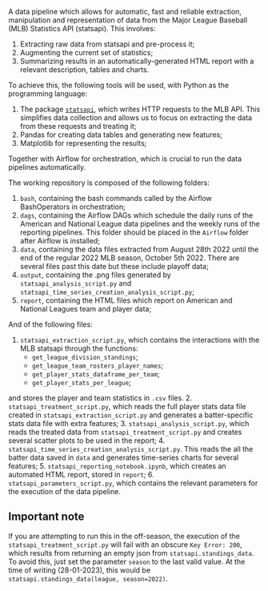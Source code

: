 A data pipeline which allows for automatic, fast and reliable extraction, manipulation and representation of data from the Major League Baseball (MLB) Statistics API (statsapi). This involves:

1. Extracting raw data from statsapi and pre-process it;
2. Augmenting the current set of statistics;
3. Summarizing results in an automatically-generated HTML report with a relevant description, tables and charts.

To achieve this, the following tools will be used, with Python as the programming language:
    
1. The package [`statsapi`](https://github.com/toddrob99/MLB-StatsAPI), which writes HTTP requests to the MLB API. This simplifies data collection and allows us to focus on extracting the data from these requests and treating it;
2. Pandas for creating data tables and generating new features;
3. Matplotlib for representing the results;

Together with Airflow for orchestration, which is crucial to run the data pipelines automatically.

The working repository is composed of the following folders:

1. `bash`, containing the bash commands called by the Airflow BashOperators in orchestration;
2. `dags`, containing the Airflow DAGs which schedule the daily runs of the American and National League data pipelines and the weekly runs of the reporting pipelines. This folder should be placed in the `Airflow` folder after Airflow is installed;
3. `data`, containing the data files extracted from August 28th 2022 until the end of the regular 2022 MLB season, October 5th 2022. There are several files past this date but these include playoff data;
4. `output`, containing the .png files generated by `statsapi_analysis_script.py` and `statsapi_time_series_creation_analysis_script.py`;
5. `report`, containing the HTML files which report on American and National Leagues team and player data;

And of the following files:

1. `statsapi_extraction_script.py`, which contains the interactions with the MLB statsapi through the functions:
    * `get_league_division_standings`;
    * `get_league_team_rosters_player_names`;
    * `get_player_stats_dataframe_per_team`;
    * `get_player_stats_per_league`;

and stores the player and team statistics in `.csv` files.
2. `statsapi_treatment_script.py`, which reads the full player stats data file created in `statsapi_extraction_script.py` and generates a batter-specific stats data file with extra features;
3. `statsapi_analysis_script.py`, which reads the treated data from `statsapi_treatment_script.py` and creates several scatter plots to be used in the report;
4. `statsapi_time_series_creation_analysis_script.py`. This reads the all the batter data saved in `data` and generates time-series charts for several features;
5. `statsapi_reporting_notebook.ipynb`, which creates an automated HTML report, stored in `report`;
6. `statsapi_parameters_script.py`, which contains the relevant parameters for the execution of the data pipeline.

## Important note

If you are attempting to run this in the off-season, the execution of the `statsapi_treatment_script.py` will fail with an obscure `Key Error: 200`, which results from returning an empty json from `statsapi.standings_data`. To avoid this, just set the parameter `season` to the last valid value. At the time of writing (28-01-2023), this would be `statsapi.standings_data(league, season=2022)`.
